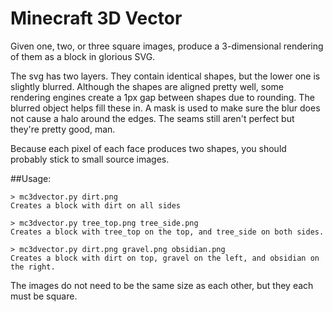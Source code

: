 Minecraft 3D Vector
===================

Given one, two, or three square images, produce a 3-dimensional rendering of them as a block in glorious SVG.

The svg has two layers. They contain identical shapes, but the lower one is slightly blurred. Although the shapes are aligned pretty well, some rendering engines create a 1px gap between shapes due to rounding. The blurred object helps fill these in. A mask is used to make sure the blur does not cause a halo around the edges. The seams still aren't perfect but they're pretty good, man.

Because each pixel of each face produces two shapes, you should probably stick to small source images.

##Usage:

    > mc3dvector.py dirt.png
    Creates a block with dirt on all sides

    > mc3dvector.py tree_top.png tree_side.png
    Creates a block with tree_top on the top, and tree_side on both sides.

    > mc3dvector.py dirt.png gravel.png obsidian.png
    Creates a block with dirt on top, gravel on the left, and obsidian on the right.

The images do not need to be the same size as each other, but they each must be square.
